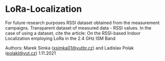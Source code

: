 # LoRa-Localization

For future research purposes RSSI dataset obtained from the measurement campaigns. Transparent dataset of measured data - RSSI values.
In the case of using a dataset, cite the article: 
On the RSSI-based Indoor Localization employing LoRa in the 2.4 GHz ISM Band

Authors: Marek Simka (xsimka01@vutbr.cz) and Ladislav Polak (polakl@vut.cz)
1.11.2021
